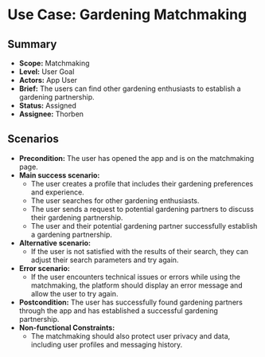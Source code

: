 # Use Case: Gardening Matchmaking

## Summary

- **Scope:** Matchmaking
- **Level:** User Goal
- **Actors:** App User
- **Brief:** The users can find other gardening enthusiasts to establish a gardening partnership.
- **Status:** Assigned
- **Assignee:** Thorben

## Scenarios

- **Precondition:**
  The user has opened the app and is on the matchmaking page.
- **Main success scenario:**
  - The user creates a profile that includes their gardening preferences and experience.
  - The user searches for other gardening enthusiasts.
  - The user sends a request to potential gardening partners to discuss their gardening partnership.
  - The user and their potential gardening partner successfully establish a gardening partnership.
- **Alternative scenario:**
  - If the user is not satisfied with the results of their search, they can adjust their search parameters and try again.
- **Error scenario:**
  - If the user encounters technical issues or errors while using the matchmaking, the platform should display an error message and allow the user to try again.
- **Postcondition:**
  The user has successfully found gardening partners through the app and has established a successful gardening partnership.
- **Non-functional Constraints:**
  - The matchmaking should also protect user privacy and data, including user profiles and messaging history.
